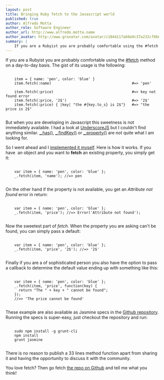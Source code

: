 ```yaml
---
layout: post
title: Bringing Ruby fetch to the Javascript world
published: true
author: Alfredo Motta
author_role: Software Engineer
author_url: http://www.alfredo.motta.name
author_avatar: http://www.gravatar.com/avatar/c1044117a60a9c37a232cf8b6e2c87a8.png
summary: |
    If you are a Rubyist you are probably comfortable using the #fetch method on a day-to-day basis but when you are developing in Javascript this sweetness is not immediately available. This is why I wrote underscorejs-fetch.
---
```


If you are a Rubyist you are probably comfortable using the [#fetch](http://ruby-doc.org/core-2.2.0/Hash.html#method-i-fetch) method on a day-to-day basis. The gist of its usage is the following:

<pre>
  <code class="ruby">
    item = { name: 'pen', color: 'blue' }
    item.fetch(:name)                                     #=> 'pen'

    item.fetch(:price)                                    #=> key not found error
    item.fetch(:price, '2$')                              #=> '2$'
    item.fetch(:price) { |key| "the #{key.to_s} is 2$"}   #=> "the price is 2$"
  </code>
</pre>

But when you are developing in Javascript this sweetness is not immediately available.
I had a look at [UnderscoreJS](http://underscorejs.org/) but I couldn't find anything similar. [&#95;.has()](http://underscorejs.org/#has), [&#95;.findKey()](http://underscorejs.org/#findKey) or [&#95;.property()](http://underscorejs.org/#property) are not quite what I am looking for.

So I went ahead and I [implemented it myself](https://github.com/mottalrd/underscore-fetch). Here is how it works. If you have  an object and you want to **fetch** an existing property, you simply get it:

<pre>
  <code class="javascript">
    var item = { name: 'pen', color: 'blue' };
    _.fetch(item, 'name'); //=> pen
  </code>
</pre>

On the other hand if the property is not available, you get an *Attribute not found* error in return:

<pre>
  <code class="javascript">
    var item = { name: 'pen', color: 'blue' };
    _.fetch(item, 'price'); //=> Error('Attribute not found');
  </code>
</pre>

Now the sweetest part of *fetch*. When the property you are asking can't be found, you can simply pass a default:

<pre>
  <code class="javascript">
    var item = { name: 'pen', color: 'blue' };
    _.fetch(item, 'price', '2$'); //=> '2$'
  </code>
</pre>

Finally if you are a of sophisticated person you also have the option to pass a callback to determine the default value ending up with something like this:

<pre>
  <code class="javascript">
    var item = { name: 'pen', color: 'blue' };
    _.fetch(item, 'price', function(key) { 
      return "The " + key + " cannot be found"; 
    });
    //=> 'The price cannot be found'
  </code>
</pre>

These example are also available as Jasmine specs in the [Github repository](https://github.com/mottalrd/underscore-fetch/blob/master/spec/underscore-fetch_spec.js). Running the specs is super-easy, just checkout the repository and run:

<pre class="lang:sh decode:true crayon-selected">
  <code>
    sudo npm install -g grunt-cli
    npm install
    grunt jasmine
  </code>
</pre>

There is no reason to publish a 33 lines method function apart from sharing it and having the opportunity to discuss it with the community. 

You love fetch? Then go fetch [the repo on Github](https://github.com/mottalrd/underscore-fetch) and tell me what you think!
